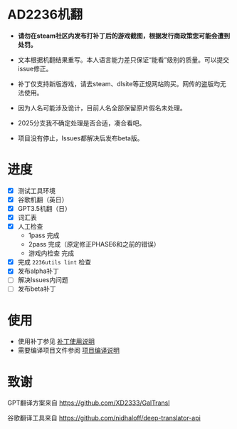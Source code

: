 # AD2236机翻

* **请勿在steam社区内发布打补丁后的游戏截图，根据发行商政策您可能会遭到处罚。**

* 文本根据机翻结果重写。本人语言能力差只保证“能看”级别的质量。可以提交issue修正。
* 补丁仅支持新版游戏，请去steam、dlsite等正规网站购买。网传的盗版均无法使用。
* 因为人名可能涉及诡计，目前人名全部保留原片假名未处理。
* 2025分支我不确定处理是否合适，凑合看吧。
* 项目没有停止，Issues都解决后发布beta版。

# 进度
- [x] 测试工具环境
- [x] 谷歌机翻（英日）
- [x] GPT3.5机翻（日）
- [x] 词汇表
- [x] 人工检查
    * 1pass 完成
    * 2pass 完成（原定修正PHASE6和之前的错误）
    * 游戏内检查 完成
- [x] 完成 `2236utils lint` 检查
- [x] 发布alpha补丁
- [ ] 解决Issues内问题
- [ ] 发布beta补丁

# 使用

* 使用补丁参见 [补丁使用说明](Docs/补丁使用.md)
* 需要编译项目文件参阅 [项目编译说明](Docs/项目编译.md)

# 致谢

GPT翻译方案来自 https://github.com/XD2333/GalTransl

谷歌翻译工具来自 https://github.com/nidhaloff/deep-translator-api
